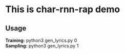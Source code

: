 # This is char-rnn-rap demo

## Usage 
**Training:**
python3 gen_lyrics.py 0  
**Sampling:**
python3 gen_lyrics.py 1
